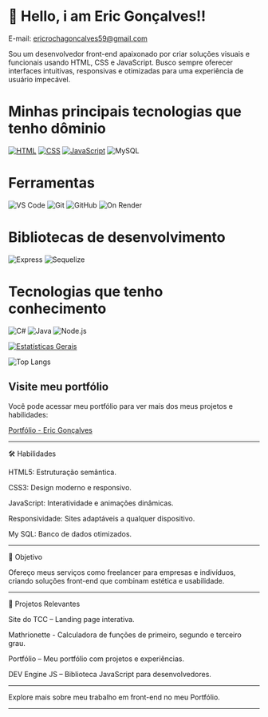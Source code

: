 
# 👋 Hello, i am Eric Gonçalves!!

E-mail: ericrochagoncalves59@gmail.com


Sou um desenvolvedor front-end apaixonado por criar soluções visuais e funcionais usando HTML, CSS e JavaScript. Busco sempre oferecer interfaces intuitivas, responsivas e otimizadas para uma experiência de usuário impecável.

# Minhas principais tecnologias que tenho dôminio

[![HTML](https://img.shields.io/badge/HTML5-E34F26?style=for-the-badge&logo=html5&logoColor=white)](https://developer.mozilla.org/en-US/docs/Web/HTML)
[![CSS](https://img.shields.io/badge/CSS3-1572B6?style=for-the-badge&logo=css3&logoColor=white)](https://developer.mozilla.org/en-US/docs/Web/CSS)
[![JavaScript](https://img.shields.io/badge/JavaScript-F7DF1E?style=for-the-badge&logo=javascript&logoColor=black)](https://developer.mozilla.org/en-US/docs/Web/JavaScript)
![MySQL](https://img.shields.io/badge/MySQL-005C84?style=for-the-badge&logo=mysql&logoColor=white)

# Ferramentas

![VS Code](https://img.shields.io/badge/VS%20Code-1E1E1E?style=for-the-badge&logo=visualstudiocode&logoColor=white)
![Git](https://img.shields.io/badge/Git-1D1F22?style=for-the-badge&logo=git&logoColor=white)
![GitHub](https://img.shields.io/badge/GitHub-0D1117?style=for-the-badge&logo=github&logoColor=white)
![On Render](https://img.shields.io/badge/On%20Render-2E2E2E?style=for-the-badge&logo=render&logoColor=white)

# Bibliotecas de desenvolvimento

![Express](https://img.shields.io/badge/Express.js-404D59?style=for-the-badge)
![Sequelize](https://img.shields.io/badge/Sequelize-52B0E7?style=for-the-badge&logo=sequelize&logoColor=white)

# Tecnologias que tenho conhecimento

![C#](https://img.shields.io/badge/C%23-239120?style=for-the-badge&logo=c-sharp&logoColor=white)
![Java](https://img.shields.io/badge/Java-ED8B00?style=for-the-badge&logo=openjdk&logoColor=white)
![Node.js](https://img.shields.io/badge/Node.js-43853D?style=for-the-badge&logo=node.js&logoColor=white)







[![Estatísticas Gerais](https://github-readme-stats.vercel.app/api?username=EricRochaGoncalves&show_icons=true&theme=vision-friendly-dark)](https://github.com/EricRochaGoncalves)

![Top Langs](https://github-readme-stats.vercel.app/api/top-langs/?username=EricRochaGoncalves&layout=compact&theme=radical)



## Visite meu portfólio

Você pode acessar meu portfólio para ver mais dos meus projetos e habilidades:

[Portfólio - Eric Gonçalves](https://my-developer-portfolio.onrender.com)


---

🛠️ Habilidades

HTML5: Estruturação semântica.

CSS3: Design moderno e responsivo.

JavaScript: Interatividade e animações dinâmicas.

Responsividade: Sites adaptáveis a qualquer dispositivo.

My SQL: Banco de dados otimizados.


---

🎯 Objetivo

Ofereço meus serviços como freelancer para empresas e indivíduos, criando soluções front-end que combinam estética e usabilidade.


---

💼 Projetos Relevantes

Site do TCC – Landing page interativa.

Mathrionette - Calculadora de funções de primeiro, segundo e terceiro grau.

Portfólio – Meu portfólio com projetos e experiências.

DEV Engine JS – Biblioteca JavaScript para desenvolvedores.



---

Explore mais sobre meu trabalho em front-end no meu Portfólio.


---



